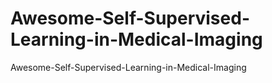 # Awesome-Self-Supervised-Learning-in-Medical-Imaging
 Awesome-Self-Supervised-Learning-in-Medical-Imaging
